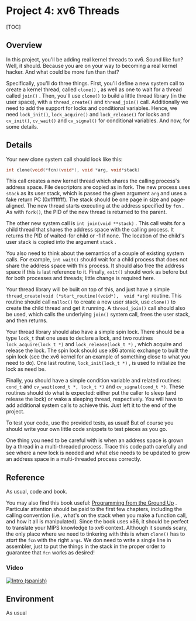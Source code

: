 # Project 4: xv6 Threads
[TOC]
## Overview

In this project, you'll be adding real kernel threads to xv6\. Sound like fun? Well, it should. 
Because you are on your way to becoming a real kernel hacker. And what could be more fun than that?

Specifically, you'll do three things. First, you'll define a new system call to create a kernel 
thread, called `clone()` , as well as one to wait for a thread called `join()` . Then, you'll use `clone()`
to build a little thread library (in the user space), with a `thread_create()` and `thread_join()` call. Additionally we need to add 
the support for locks and conditional variables. Hence, we need `lock_init()`, `lock_acquire()` and `lock_release()` for locks
and `cv_init()`, `cv_wait()` and `cv_signal()` for conditional variables. And now, for some details.

## Details

Your new clone system call should look like this: 

```c
int clone(void(*fcn)(void*), void *arg, void*stack)
``` 

This call 
creates a new kernel thread which shares the calling process's address space. File descriptors are copied as in fork. 
The new process uses `stack` as its user stack, which is passed the given argument `arg` and uses a fake return PC (0xffffffff). 
The stack should be one page in size and page-aligned. The new thread starts executing at the address specified by `fcn` . 
As with `fork()`, the PID of the new thread is returned to the parent.


The other new system call is `int join(void **stack)` . This call waits for a child thread that shares the address 
space with the calling process. It returns the PID of waited-for child or -1 if none. The location of the child's user 
stack is copied into the argument `stack` .


You also need to think about the semantics of a couple of existing system calls. For example, `int wait()` should wait 
for a child process that does not share the address space with this process. It should also free the address space if 
this is last reference to it. Finally, `exit()` should work as before but for both processes and threads; little change 
is required here.


Your thread library will be built on top of this, and just have a simple `thread_create(void (*start_routine)(void*), 
void *arg)` routine. This routine should call `malloc()` to create a new user stack, use `clone()` to create the child 
thread and get it running. A `thread_join()` call should also be used, which calls the underlying `join()` system call, 
frees the user stack, and then returns.


Your thread library should also have a simple spin lock. There should be a type `lock_t` that one uses to declare a
lock, and two routines `lock_acquire(lock_t *)` and `lock_release(lock_t *)` , which acquire and release the lock. The 
spin lock should use x86 atomic exchange to built the spin lock (see the xv6 kernel for an example of something close 
to what you need to do). One last routine, `lock_init(lock_t *)` , is used to initialize the lock as need be.


Finally, you should have a simple condition variable and related routines: `cond_t` and `cv_wait(cond_t *, lock_t *)` and `cv_signal(cond_t *)`.
These routines should do what is expected: either put the caller to sleep (and release the lock) or wake a sleeping thread, respectively. 
You will have to add additional system calls to achieve this. Just left it to the end of the project.


To test your code, use the provided tests, as usual! But of course you should write your own little code snippets to test pieces as you go.


One thing you need to be careful with is when an address space is grown by a thread in a multi-threaded process. Trace 
this code path carefully and see where a new lock is needed and what else needs to be updated to grow an address space 
in a multi-threaded process correctly.


## Reference

As usual, code and book.

You may also find this book useful: [Programming from the Ground Up](http://download.savannah.gnu.org/releases/pgubook/ProgrammingGroundUp-1-0-booksize.pdf) .
Particular attention should be paid to the first few chapters, including the calling convention (i.e., what's on the stack when you make a function call,
and how it all is manipulated). Since the book uses x86, it should be perfect to translate your MIPS knowledge to xv6 context. Although it sounds scary, the only place
where we need to tinkering with this is when `clone()` has to _start_ the `fcn` with the right `args`. We don need to write a single line in assembler, just to put 
the things in the stack in the proper order to guarantee that `fcn` works as desired!

###  Video

[![Intro (spanish)](http://img.youtube.com/vi/aeg5TNS9dm4/0.jpg)](https://youtu.be/aeg5TNS9dm4)

## Environment 

As usual
